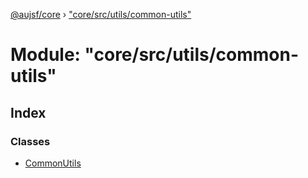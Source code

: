 [@aujsf/core](../README.md) › ["core/src/utils/common-utils"](_core_src_utils_common_utils_.md)

# Module: "core/src/utils/common-utils"

## Index

### Classes

* [CommonUtils](../classes/_core_src_utils_common_utils_.commonutils.md)

